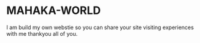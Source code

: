 # MAHAKA-WORLD
I am build my own webstie so you can share your site visiting experiences with me thankyou all of you.
